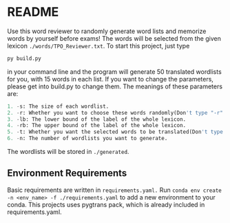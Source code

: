 # README
Use this word reviewer to randomly generate word lists and memorize words by yourself before exams!
The words will be selected from the given lexicon `./words/TPO_Reviewer.txt`.
To start this project, just type
```python
py build.py
```
in your command line and the program will generate 50 translated wordlists for you, with 15 words in each list.
If you want to change the parameters, please get into build.py to change them.
The meanings of these parameters are:
```python
1. -s: The size of each wordlist.
2. -r: Whether you want to choose these words randomly(Don't type "-r" if you don't want to select them randomly).
3. -lb: The lower bound of the label of the whole lexicon.
4. -rb: The upper bound of the label of the whole lexicon.
5. -t: Whether you want the selected words to be translated(Don't type "-t" if you don't want them to be translated).
6. -n: The number of wordlists you want to generate.
```
The wordlists will be stored in `./generated`.
## Environment Requirements
Basic requirements are written in `requirements.yaml.` Run `conda env create -n <env_name> -f ./requirements.yaml` to add a new environment to your conda.
This projects uses pygtrans pack, which is already included in requirements.yaml.
